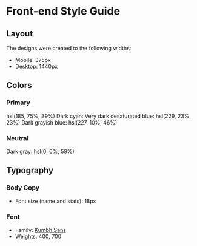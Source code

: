 # Front-end Style Guide

## Layout

The designs were created to the following widths:

- Mobile: 375px
- Desktop: 1440px

## Colors

### Primary

hsl(185, 75%, 39%)
Dark cyan:
Very dark desaturated blue: hsl(229, 23%, 23%)
Dark grayish blue: hsl(227, 10%, 46%)

### Neutral

Dark gray: hsl(0, 0%, 59%)

## Typography

### Body Copy

- Font size (name and stats): 18px

### Font

- Family: [Kumbh Sans](https://fonts.google.com/specimen/Kumbh+Sans)
- Weights: 400, 700
